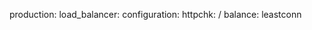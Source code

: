 <!-- post: building-a-manifest-file_linode-nodebalancer -->


production:
    load_balancer:
        configuration:
            httpchk: /
            balance: leastconn
